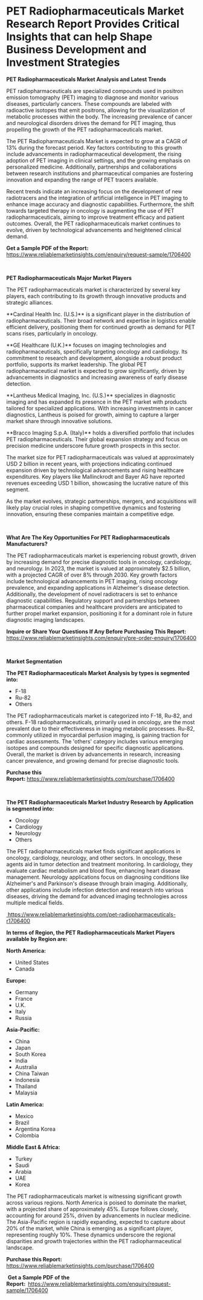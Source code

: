 <p><h1>PET Radiopharmaceuticals Market Research Report Provides Critical Insights that can help Shape Business Development and Investment Strategies</h1></p><p><strong>PET Radiopharmaceuticals Market Analysis and Latest Trends</strong></p>
<p><p>PET radiopharmaceuticals are specialized compounds used in positron emission tomography (PET) imaging to diagnose and monitor various diseases, particularly cancers. These compounds are labeled with radioactive isotopes that emit positrons, allowing for the visualization of metabolic processes within the body. The increasing prevalence of cancer and neurological disorders drives the demand for PET imaging, thus propelling the growth of the PET radiopharmaceuticals market.</p><p>The PET Radiopharmaceuticals Market is expected to grow at a CAGR of 13% during the forecast period. Key factors contributing to this growth include advancements in radiopharmaceutical development, the rising adoption of PET imaging in clinical settings, and the growing emphasis on personalized medicine. Additionally, partnerships and collaborations between research institutions and pharmaceutical companies are fostering innovation and expanding the range of PET tracers available.</p><p>Recent trends indicate an increasing focus on the development of new radiotracers and the integration of artificial intelligence in PET imaging to enhance image accuracy and diagnostic capabilities. Furthermore, the shift towards targeted therapy in oncology is augmenting the use of PET radiopharmaceuticals, aiming to improve treatment efficacy and patient outcomes. Overall, the PET radiopharmaceuticals market continues to evolve, driven by technological advancements and heightened clinical demand.</p></p>
<p><strong>Get a Sample PDF of the Report:&nbsp;</strong> <a href="https://www.reliablemarketinsights.com/enquiry/request-sample/1706400?utm_campaign=3250&utm_medium=2&utm_source=Github&utm_content=ia&utm_term=19042025&utm_id=pet-radiopharmaceuticals">https://www.reliablemarketinsights.com/enquiry/request-sample/1706400</a></p>
<p>&nbsp;</p>
<p><strong>PET Radiopharmaceuticals Major Market Players</strong></p>
<p><p>The PET radiopharmaceuticals market is characterized by several key players, each contributing to its growth through innovative products and strategic alliances. </p><p>**Cardinal Health Inc. (U.S.)** is a significant player in the distribution of radiopharmaceuticals. Their broad network and expertise in logistics enable efficient delivery, positioning them for continued growth as demand for PET scans rises, particularly in oncology.</p><p>**GE Healthcare (U.K.)** focuses on imaging technologies and radiopharmaceuticals, specifically targeting oncology and cardiology. Its commitment to research and development, alongside a robust product portfolio, supports its market leadership. The global PET radiopharmaceutical market is expected to grow significantly, driven by advancements in diagnostics and increasing awareness of early disease detection.</p><p>**Lantheus Medical Imaging, Inc. (U.S.)** specializes in diagnostic imaging and has expanded its presence in the PET market with products tailored for specialized applications. With increasing investments in cancer diagnostics, Lantheus is poised for growth, aiming to capture a larger market share through innovative solutions.</p><p>**Bracco Imaging S.p.A. (Italy)** holds a diversified portfolio that includes PET radiopharmaceuticals. Their global expansion strategy and focus on precision medicine underscore future growth prospects in this sector.</p><p>The market size for PET radiopharmaceuticals was valued at approximately USD 2 billion in recent years, with projections indicating continued expansion driven by technological advancements and rising healthcare expenditures. Key players like Mallinckrodt and Bayer AG have reported revenues exceeding USD 1 billion, showcasing the lucrative nature of this segment.</p><p>As the market evolves, strategic partnerships, mergers, and acquisitions will likely play crucial roles in shaping competitive dynamics and fostering innovation, ensuring these companies maintain a competitive edge.</p></p>
<p>&nbsp;</p>
<p><strong>What Are The Key Opportunities For PET Radiopharmaceuticals Manufacturers?</strong></p>
<p><p>The PET radiopharmaceuticals market is experiencing robust growth, driven by increasing demand for precise diagnostic tools in oncology, cardiology, and neurology. In 2023, the market is valued at approximately $2.5 billion, with a projected CAGR of over 8% through 2030. Key growth factors include technological advancements in PET imaging, rising oncology prevalence, and expanding applications in Alzheimer's disease detection. Additionally, the development of novel radiotracers is set to enhance diagnostic capabilities. Regulatory support and partnerships between pharmaceutical companies and healthcare providers are anticipated to further propel market expansion, positioning it for a dominant role in future diagnostic imaging landscapes.</p></p>
<p><strong>Inquire or Share Your Questions If Any Before Purchasing This Report:</strong> <a href="https://www.reliablemarketinsights.com/enquiry/pre-order-enquiry/1706400?utm_campaign=3250&utm_medium=2&utm_source=Github&utm_content=ia&utm_term=19042025&utm_id=pet-radiopharmaceuticals">https://www.reliablemarketinsights.com/enquiry/pre-order-enquiry/1706400</a></p>
<p>&nbsp;</p>
<p><strong>Market Segmentation</strong></p>
<p><strong>The PET Radiopharmaceuticals Market Analysis by types is segmented into:</strong></p>
<p><ul><li>F-18</li><li>Ru-82</li><li>Others</li></ul></p>
<p><p>The PET radiopharmaceuticals market is categorized into F-18, Ru-82, and others. F-18 radiopharmaceuticals, primarily used in oncology, are the most prevalent due to their effectiveness in imaging metabolic processes. Ru-82, commonly utilized in myocardial perfusion imaging, is gaining traction for cardiac assessments. The 'others' category includes various emerging isotopes and compounds designed for specific diagnostic applications. Overall, the market is driven by advancements in research, increasing cancer prevalence, and growing demand for precise diagnostic tools.</p></p>
<p><strong>Purchase this Report:&nbsp;</strong><a href="https://www.reliablemarketinsights.com/purchase/1706400?utm_campaign=3250&utm_medium=2&utm_source=Github&utm_content=ia&utm_term=19042025&utm_id=pet-radiopharmaceuticals">https://www.reliablemarketinsights.com/purchase/1706400</a></p>
<p>&nbsp;</p>
<p><strong>The PET Radiopharmaceuticals Market Industry Research by Application is segmented into:</strong></p>
<p><ul><li>Oncology</li><li>Cardiology</li><li>Neurology</li><li>Others</li></ul></p>
<p><p>The PET radiopharmaceuticals market finds significant applications in oncology, cardiology, neurology, and other sectors. In oncology, these agents aid in tumor detection and treatment monitoring. In cardiology, they evaluate cardiac metabolism and blood flow, enhancing heart disease management. Neurology applications focus on diagnosing conditions like Alzheimer's and Parkinson's disease through brain imaging. Additionally, other applications include infection detection and research into various diseases, driving the demand for advanced imaging technologies across multiple medical fields.</p></p>
<p><a href="https://www.reliablemarketinsights.com/pet-radiopharmaceuticals-r1706400?utm_campaign=3250&utm_medium=2&utm_source=Github&utm_content=ia&utm_term=19042025&utm_id=pet-radiopharmaceuticals">&nbsp;https://www.reliablemarketinsights.com/pet-radiopharmaceuticals-r1706400</a></p>
<p><strong>In terms of Region, the PET Radiopharmaceuticals Market Players available by Region are:</strong></p>
<p>
    <p> <strong> North America: </strong>
        <ul>
            <li>United States</li>
            <li>Canada</li>
        </ul>
        </p> 
    <p> <strong> Europe: </strong>
        <ul>
            <li>Germany</li>
            <li>France</li>
            <li>U.K.</li>
            <li>Italy</li>
            <li>Russia</li>
        </ul>
        </p> 
    <p> <strong> Asia-Pacific: </strong>
        <ul>
            <li>China</li>
            <li>Japan</li>
            <li>South Korea</li>
            <li>India</li>
            <li>Australia</li>
            <li>China Taiwan</li>
            <li>Indonesia</li>
            <li>Thailand</li>
            <li>Malaysia</li>
        </ul>
        </p> 
    <p> <strong> Latin America: </strong>
        <ul>
            <li>Mexico</li>
            <li>Brazil</li>
            <li>Argentina Korea</li>
            <li>Colombia</li>
        </ul>
        </p> 
    <p> <strong> Middle East & Africa: </strong>
        <ul>
            <li>Turkey</li>
            <li>Saudi</li>
            <li>Arabia</li>
            <li>UAE</li>
            <li>Korea</li>
        </ul>
    </p>
    </p>
<p><p>The PET radiopharmaceuticals market is witnessing significant growth across various regions. North America is poised to dominate the market, with a projected share of approximately 45%. Europe follows closely, accounting for around 25%, driven by advancements in nuclear medicine. The Asia-Pacific region is rapidly expanding, expected to capture about 20% of the market, while China is emerging as a significant player, representing roughly 10%. These dynamics underscore the regional disparities and growth trajectories within the PET radiopharmaceutical landscape.</p></p>
<p><strong>Purchase this Report: </strong><a href="https://www.reliablemarketinsights.com/purchase/1706400?utm_campaign=3250&utm_medium=2&utm_source=Github&utm_content=ia&utm_term=19042025&utm_id=pet-radiopharmaceuticals">https://www.reliablemarketinsights.com/purchase/1706400</a></p>
<p>&nbsp;<strong>Get a Sample PDF of the Report:&nbsp;&nbsp;</strong><a href="https://www.reliablemarketinsights.com/enquiry/request-sample/1706400?utm_campaign=3250&utm_medium=2&utm_source=Github&utm_content=ia&utm_term=19042025&utm_id=pet-radiopharmaceuticals">https://www.reliablemarketinsights.com/enquiry/request-sample/1706400</a></p>
<p><strong></strong></p>
<p><p></p><p></p><p></p></p>